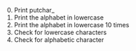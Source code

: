 0. Print putchar_
1. Print the alphabet in lowercase
2. Print the alphabet in lowercase 10 times
3. Check for lowercase characters
4. Check for alphabetic character
